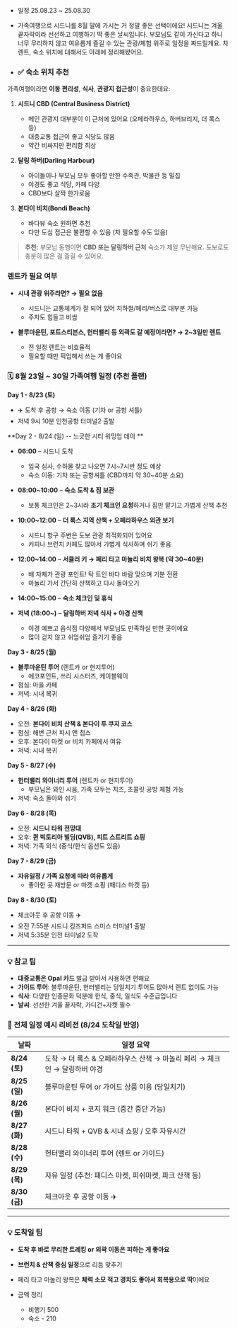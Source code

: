 
- 일정 25.08.23 ~ 25.08.30 

- 가족여행으로 시드니를 8월 말에 가시는 거 정말 좋은 선택이에요! 시드니는 겨울 끝자락이라 선선하고 여행하기 딱 좋은 날씨입니다. 부모님도 같이 가신다고 하니 너무 무리하지 않고 여유롭게 즐길 수 있는 관광/체험 위주로 일정을 짜드릴게요. 차 렌트, 숙소 위치에 대해서도 아래에 정리해봤어요.

- ### ✅ **숙소 위치 추천**

가족여행이라면 **이동 편리성**, **식사**, **관광지 접근성**이 중요한데요:

1. **시드니 CBD (Central Business District)**
    
    - 메인 관광지 대부분이 이 근처에 있어요 (오페라하우스, 하버브리지, 더 록스 등)
    - 대중교통 접근이 좋고 식당도 많음
    - 약간 비싸지만 편리함 최상
        
2. **달링 하버(Darling Harbour)**
    
    - 아이들이나 부모님 모두 좋아할 만한 수족관, 박물관 등 밀집
    - 야경도 좋고 식당, 카페 다양
    - CBD보다 살짝 한가로움
        
3. **본다이 비치(Bondi Beach)**
    
    - 바다뷰 숙소 원하면 추천
    - 다만 도심 접근은 불편할 수 있음 (차 필요할 수도 있음)
        

> **추천:** 부모님 동행이면 **CBD 또는 달링하버 근처** 숙소가 제일 무난해요. 도보로도 충분히 많은 걸 즐길 수 있어요.


### **렌트카 필요 여부**

- **시내 관광 위주라면? → 필요 없음**
    
    - 시드니는 교통체계가 잘 되어 있어 지하철/페리/버스로 대부분 가능
    - 주차도 힘들고 비쌈
        
- **블루마운틴, 포트스티븐스, 헌터밸리 등 외곽도 갈 예정이라면? → 2~3일만 렌트**
    
    - 전 일정 렌트는 비효율적
    - 필요할 때만 픽업해서 쓰는 게 좋아요

### 🗓️ **8월 23일 ~ 30일 가족여행 일정 (추천 플랜)**

**Day 1 - 8/23 (토)**

- ✈️ 도착 후 공항 → 숙소 이동 (기차 or 공항 셔틀)
- 저녁 9시 10분 인천공항 터미널2 출발

**Day 2 - 8/24 (일) -- 느긋한 시티 워밍업 데이 **

- **06:00** – 시드니 도착
    - 입국 심사, 수하물 찾고 나오면 7시~7시반 정도 예상
    - 숙소 이동: 기차 또는 공항셔틀 (CBD까지 약 30~40분 소요)
        
- **08:00~10:00** – **숙소 도착 & 짐 보관**
    
    - 보통 체크인은 2~3시라 **조기 체크인 요청**하거나 짐만 맡기고 가볍게 산책 추천
        
- **10:00~12:00** – **더 록스 지역 산책 + 오페라하우스 외관 보기**
    
    - 시드니 항구 주변은 도보 관광 최적화되어 있어요
    - 커피나 브런치 카페도 많아서 가볍게 식사하며 쉬기 좋음
        
- **12:00~14:00** – **서큘러 키 → 페리 타고 마놀리 비치 왕복 (약 30~40분)**
    
    - 배 자체가 관광 포인트! 탁 트인 바다 바람 맞으며 기분 전환
    - 마놀리 가서 간단히 산책하고 다시 돌아오기
        
- **14:00~15:00** – **숙소 체크인 및 휴식**
    
- **저녁 (18:00~)** – **달링하버 저녁 식사 + 야경 산책**
    
    - 야경 예쁘고 음식점 다양해서 부모님도 만족하실 만한 곳이에요
    - 많이 걷지 않고 쉬엄쉬엄 즐기기 좋음
    

**Day 3 - 8/25 (월)**

- **블루마운틴 투어** (렌트카 or 현지투어)
    - 에코포인트, 쓰리 시스터즈, 케이블웨이
- 점심: 마을 카페
- 저녁: 시내 복귀
    

**Day 4 - 8/26 (화)**

- 오전: **본다이 비치 산책 & 본다이 투 쿠지 코스**
- 점심: 해변 근처 피시 앤 칩스
- 오후: 본다이 마켓 or 비치 카페에서 여유
- 저녁: 시내 복귀
    

**Day 5 - 8/27 (수)**

- **헌터밸리 와이너리 투어** (렌트카 or 현지투어)
    - 부모님은 와인 시음, 가족 모두는 치즈, 초콜릿 공방 체험 가능    
- 저녁: 숙소 돌아와 쉬기
    

**Day 6 - 8/28 (목)**

- 오전: **시드니 타워 전망대**
- 오후: **퀸 빅토리아 빌딩(QVB), 피트 스트리트 쇼핑**    
- 저녁: 가족 외식 (중식/한식 옵션도 있음)
    

**Day 7 - 8/29 (금)**

- **자유일정 / 가족 요청에 따라 여유롭게**
    - 좋아한 곳 재방문 or 마켓 쇼핑 (패디스 마켓 등)
        

**Day 8 - 8/30 (토)**

- 체크아웃 후 공항 이동 ✈️
- 오전 7:55분 시드니 킹즈퍼드 스미스 터미널1 출발
- 저녁 5:35분 인천 터미널2 도착
---

### 💡 참고 팁

- **대중교통은 Opal 카드** 발급 받아서 사용하면 편해요
- **가이드 투어**: 블루마운틴, 헌터밸리는 당일치기 투어도 많아서 렌트 없이도 가능
- **식사**: 다양한 인종문화 덕분에 한식, 중식, 일식도 수준급입니다
- **날씨**: 선선한 겨울 끝자락, 가디건+자켓 필수

### 📅 전체 일정 예시 리비전 (8/24 도착일 반영)

|날짜|일정 요약|
|---|---|
|**8/24 (토)**|도착 → 더 록스 & 오페라하우스 산책 → 마놀리 페리 → 체크인 → 달링하버 야경|
|**8/25 (일)**|블루마운틴 투어 or 가이드 상품 이용 (당일치기)|
|**8/26 (월)**|본다이 비치 + 코지 워크 (중간 중단 가능)|
|**8/27 (화)**|시드니 타워 + QVB & 시내 쇼핑 / 오후 자유시간|
|**8/28 (수)**|헌터밸리 와이너리 투어 (렌트 or 가이드)|
|**8/29 (목)**|자유 일정 (추천: 패디스 마켓, 피쉬마켓, 파크 산책 등)|
|**8/30 (금)**|체크아웃 후 공항 이동 ✈️|

---

### 💡 도착일 팁

- **도착 후 바로 무리한 트레킹 or 외곽 이동은 피하는 게 좋아요**
- **브런치 & 산책 중심 일정**으로 리듬 맞추기
- 페리 타고 마놀리 왕복은 **체력 소모 적고 경치도 좋아서 회복용으로 딱**이에요



- 금액 정리
	- 비행기 500
	- 숙소 - 210